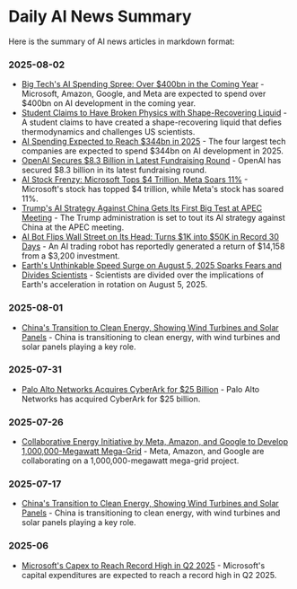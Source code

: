 # Daily AI News Summary

Here is the summary of AI news articles in markdown format:

### 2025-08-02

- [Big Tech's AI Spending Spree: Over $400bn in the Coming Year](https://www.theguardian.com/technology/2025/aug/02/big-tech-ai-spending) - Microsoft, Amazon, Google, and Meta are expected to spend over $400bn on AI development in the coming year.
- [Student Claims to Have Broken Physics with Shape-Recovering Liquid](https://www.rudebaguette.com/en/2025/08/student-claims-i-broke-physics-after-creating-shape-recovering-liquid-that-challenges-us-scientists-and-defies-thermodynamics/) - A student claims to have created a shape-recovering liquid that defies thermodynamics and challenges US scientists.
- [AI Spending Expected to Reach $344bn in 2025](https://www.latimes.com/business/story/2025-08-01/the-ai-race-has-big-tech-spending-344-billion-this-year) - The four largest tech companies are expected to spend $344bn on AI development in 2025.
- [OpenAI Secures $8.3 Billion in Latest Fundraising Round](https://www.startupecosystem.ca/news/openai-secures-8-3-billion-in-latest-fundraising-round/) - OpenAI has secured $8.3 billion in its latest fundraising round.
- [AI Stock Frenzy: Microsoft Tops $4 Trillion, Meta Soars 11%](https://macholevante.com/ai-stocks-weekly-earnings-surprises-big-deals-bold-predictions-in-techs-hottest-sector/) - Microsoft's stock has topped $4 trillion, while Meta's stock has soared 11%.
- [Trump's AI Strategy Against China Gets Its First Big Test at APEC Meeting](https://www.wsj.com/tech/ai/trump-china-ai-race-strategy-apec-64487dcc) - The Trump administration is set to tout its AI strategy against China at the APEC meeting.
- [AI Bot Flips Wall Street on Its Head: Turns $1K into $50K in Record 30 Days](https://www.tcpalm.com/story/life/columnists/2025/08/02/hoa-qa-is-it-legal-for-a-committee-to-keep-some-of-the-money-collected-for-a-raffle-at-our-event/84048679007/) - An AI trading robot has reportedly generated a return of $14,158 from a $3,200 investment.
- [Earth's Unthinkable Speed Surge on August 5, 2025 Sparks Fears and Divides Scientists](https://www.energy-reporters.com/environment/earths-unthinkable-speed-surge-on-august-5-2025-sparks-fears-and-divides-scientists-over-its-ominous-implications-on-our-planets-future/) - Scientists are divided over the implications of Earth's acceleration in rotation on August 5, 2025.

### 2025-08-01

- [China's Transition to Clean Energy, Showing Wind Turbines and Solar Panels](https://www.energy-reporters.com/environment/earths-unthinkable-speed-surge-on-august-5-2025-sparks-fears-and-divides-scientists-over-its-ominous-implications-on-our-planets-future/) - China is transitioning to clean energy, with wind turbines and solar panels playing a key role.

### 2025-07-31

- [Palo Alto Networks Acquires CyberArk for $25 Billion](https://www.ynetnews.com/business/article/sksp49odee) - Palo Alto Networks has acquired CyberArk for $25 billion.

### 2025-07-26

- [Collaborative Energy Initiative by Meta, Amazon, and Google to Develop 1,000,000-Megawatt Mega-Grid](https://www.rudebaguette.com/en/2025/08/we-brought-the-future-back-to-earth-declares-spacex-after-dragon-lands-with-6700-pounds-of-advanced-robots-from-wild-mission/) - Meta, Amazon, and Google are collaborating on a 1,000,000-megawatt mega-grid project.

### 2025-07-17

- [China's Transition to Clean Energy, Showing Wind Turbines and Solar Panels](https://www.energy-reporters.com/environment/earths-unthinkable-speed-surge-on-august-5-2025-sparks-fears-and-divides-scientists-over-its-ominous-implications-on-our-planets-future/) - China is transitioning to clean energy, with wind turbines and solar panels playing a key role.

### 2025-06

- [Microsoft's Capex to Reach Record High in Q2 2025](https://www.theguardian.com/technology/2025/aug/02/big-tech-ai-spending) - Microsoft's capital expenditures are expected to reach a record high in Q2 2025.